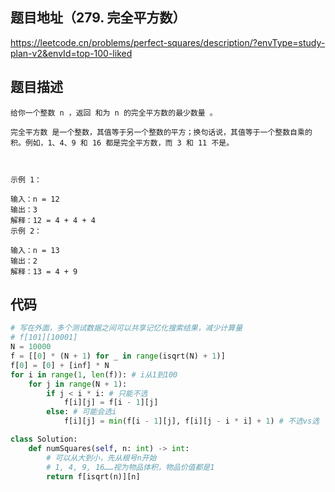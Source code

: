 ## 题目地址（279. 完全平方数）

https://leetcode.cn/problems/perfect-squares/description/?envType=study-plan-v2&envId=top-100-liked

## 题目描述

```
给你一个整数 n ，返回 和为 n 的完全平方数的最少数量 。

完全平方数 是一个整数，其值等于另一个整数的平方；换句话说，其值等于一个整数自乘的积。例如，1、4、9 和 16 都是完全平方数，而 3 和 11 不是。

 

示例 1：

输入：n = 12
输出：3 
解释：12 = 4 + 4 + 4
示例 2：

输入：n = 13
输出：2
解释：13 = 4 + 9
```


## 代码

```python
# 写在外面，多个测试数据之间可以共享记忆化搜索结果，减少计算量
# f[101][10001]
N = 10000
f = [[0] * (N + 1) for _ in range(isqrt(N) + 1)]
f[0] = [0] + [inf] * N
for i in range(1, len(f)): # i从1到100
    for j in range(N + 1):
        if j < i * i: # 只能不选
            f[i][j] = f[i - 1][j]
        else: # 可能会选i
            f[i][j] = min(f[i - 1][j], f[i][j - i * i] + 1) # 不选vs选

class Solution:
    def numSquares(self, n: int) -> int:
        # 可以从大到小，先从根号n开始
        # 1, 4, 9, 16……视为物品体积，物品价值都是1
        return f[isqrt(n)][n]
```
